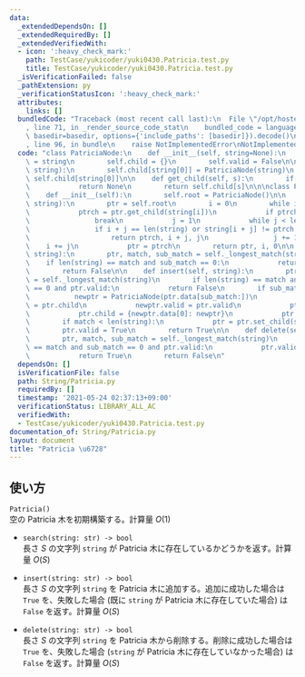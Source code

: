```yaml
---
data:
  _extendedDependsOn: []
  _extendedRequiredBy: []
  _extendedVerifiedWith:
  - icon: ':heavy_check_mark:'
    path: TestCase/yukicoder/yuki0430.Patricia.test.py
    title: TestCase/yukicoder/yuki0430.Patricia.test.py
  _isVerificationFailed: false
  _pathExtension: py
  _verificationStatusIcon: ':heavy_check_mark:'
  attributes:
    links: []
  bundledCode: "Traceback (most recent call last):\n  File \"/opt/hostedtoolcache/Python/3.10.5/x64/lib/python3.10/site-packages/onlinejudge_verify/documentation/build.py\"\
    , line 71, in _render_source_code_stat\n    bundled_code = language.bundle(stat.path,\
    \ basedir=basedir, options={'include_paths': [basedir]}).decode()\n  File \"/opt/hostedtoolcache/Python/3.10.5/x64/lib/python3.10/site-packages/onlinejudge_verify/languages/python.py\"\
    , line 96, in bundle\n    raise NotImplementedError\nNotImplementedError\n"
  code: "class PatriciaNode:\n    def __init__(self, string=None):\n        self.data\
    \ = string\n        self.child = {}\n        self.valid = False\n\n    def set_child(self,\
    \ string):\n        self.child[string[0]] = PatriciaNode(string)\n        return\
    \ self.child[string[0]]\n\n    def get_child(self, s):\n        if s not in self.child:\n\
    \            return None\n        return self.child[s]\n\n\nclass Patricia:\n\
    \    def __init__(self):\n        self.root = PatriciaNode()\n\n    def _longest_match(self,\
    \ string):\n        ptr = self.root\n        i = 0\n        while i < len(string):\n\
    \            ptrch = ptr.get_child(string[i])\n            if ptrch is None:\n\
    \                break\n            j = 1\n            while j < len(ptrch .data):\n\
    \                if i + j == len(string) or string[i + j] != ptrch.data[j]:\n\
    \                    return ptrch, i + j, j\n                j += 1\n        \
    \    i += j\n            ptr = ptrch\n        return ptr, i, 0\n\n    def search(self,\
    \ string):\n        ptr, match, sub_match = self._longest_match(string)\n    \
    \    if len(string) == match and sub_match == 0:\n            return ptr.valid\n\
    \        return False\n\n    def insert(self, string):\n        ptr, match, sub_match\
    \ = self._longest_match(string)\n        if len(string) == match and sub_match\
    \ == 0 and ptr.valid:\n            return False\n        if sub_match > 0:\n \
    \           newptr = PatriciaNode(ptr.data[sub_match:])\n            newptr.child\
    \ = ptr.child\n            newptr.valid = ptr.valid\n            ptr.data = ptr.data[:sub_match]\n\
    \            ptr.child = {newptr.data[0]: newptr}\n            ptr.valid = False\n\
    \        if match < len(string):\n            ptr = ptr.set_child(string[match:])\n\
    \        ptr.valid = True\n        return True\n\n    def delete(self, string):\n\
    \        ptr, match, sub_match = self._longest_match(string)\n        if len(string)\
    \ == match and sub_match == 0 and ptr.valid:\n            ptr.valid = False\n\
    \            return True\n        return False\n"
  dependsOn: []
  isVerificationFile: false
  path: String/Patricia.py
  requiredBy: []
  timestamp: '2021-05-24 02:37:13+09:00'
  verificationStatus: LIBRARY_ALL_AC
  verifiedWith:
  - TestCase/yukicoder/yuki0430.Patricia.test.py
documentation_of: String/Patricia.py
layout: document
title: "Patricia \u6728"
---
```


## 使い方
`Patricia()`  
空の Patricia 木を初期構築する。計算量 $O(1)$

- `search(string: str) -> bool`  
長さ $S$ の文字列 `string` が Patricia 木に存在しているかどうかを返す。計算量 $O(S)$

- `insert(string: str) -> bool`  
長さ $S$ の文字列 `string` を Patricia 木に追加する。追加に成功した場合は `True` を、失敗した場合 (既に `string` が Patricia 木に存在していた場合) は `False` を返す。計算量 $O(S)$ 

- `delete(string: str) -> bool`  
長さ $S$ の文字列 `string` を Patricia 木から削除する。削除に成功した場合は `True` を、失敗した場合 (`string` が Patricia 木に存在していなかった場合) は `False` を返す。計算量 $O(S)$
